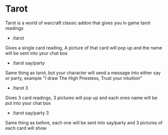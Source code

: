 # Tarot
Tarot is a world of warcraft classic addon that gives you in game tarot readings

- /tarot

Gives a single card reading, A picture of that card will pop up and the name will be sent into your chat box


- /tarot say/party

Same thing as tarot, but your character will send a message into either say or party, example "I draw The High Priestess, Trust your intuition"


- /tarot 3

Gives 3 card readings, 3 pictures will pop up and each ones name will be put into your chat box


- /tarot say/party 3

Same thing as before, each one will be sent into say/party and 3 pictures of each card will show
